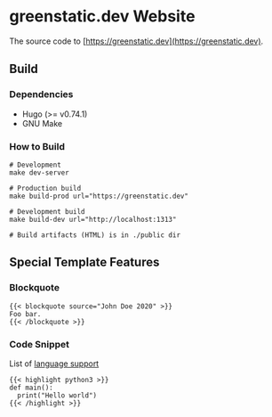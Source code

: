 # greenstatic.dev Website
The source code to [https://greenstatic.dev](https://greenstatic.dev).

## Build
### Dependencies
* Hugo (>= v0.74.1)
* GNU Make

### How to Build
```shell
# Development
make dev-server

# Production build
make build-prod url="https://greenstatic.dev"

# Development build
make build-dev url="http://localhost:1313"

# Build artifacts (HTML) is in ./public dir
```


## Special Template Features
### Blockquote
```
{{< blockquote source="John Doe 2020" >}}
Foo bar. 
{{< /blockquote >}}
```

### Code Snippet
List of [language support](https://gohugo.io/content-management/syntax-highlighting/#list-of-chroma-highlighting-languages)
```
{{< highlight python3 >}}
def main():
  print("Hello world")
{{< /highlight >}}
```
